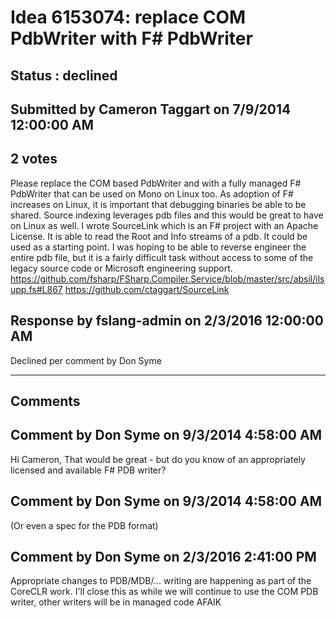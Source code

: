 # Idea 6153074: replace COM PdbWriter with F# PdbWriter #

## Status : declined

## Submitted by Cameron Taggart on 7/9/2014 12:00:00 AM

## 2 votes

Please replace the COM based PdbWriter and with a fully managed F# PdbWriter that can be used on Mono on Linux too. As adoption of F# increases on Linux, it is important that debugging binaries be able to be shared. Source indexing leverages pdb files and this would be great to have on Linux as well.
I wrote SourceLink which is an F# project with an Apache License. It is able to read the Root and Info streams of a pdb. It could be used as a starting point. I was hoping to be able to reverse engineer the entire pdb file, but it is a fairly difficult task without access to some of the legacy source code or Microsoft engineering support.
https://github.com/fsharp/FSharp.Compiler.Service/blob/master/src/absil/ilsupp.fs#L867
https://github.com/ctaggart/SourceLink



## Response by fslang-admin on 2/3/2016 12:00:00 AM

Declined per comment by Don Syme

------------------------
## Comments


## Comment by Don Syme on 9/3/2014 4:58:00 AM
Hi Cameron,
That would be great - but do you know of an appropriately licensed and available F# PDB writer?


## Comment by Don Syme on 9/3/2014 4:58:00 AM
(Or even a spec for the PDB format)


## Comment by Don Syme on 2/3/2016 2:41:00 PM
Appropriate changes to PDB/MDB/... writing are happening as part of the CoreCLR work. I'll close this as while we will continue to use the COM PDB writer, other writers will be in managed code AFAIK

